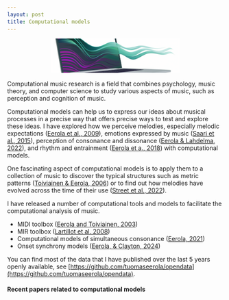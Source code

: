```yaml
---
layout: post
title: Computational models
---
```


<center>
	<div>
<img src="../images/computational_model.png" width="300" alt="Computational models of music" hspace="0"/>
	</div>
</center>

Computational music research is a field that combines psychology, music theory, and computer science to study various aspects of music, such as perception and cognition of music.

Computational models can help us to express our ideas about musical processes in a precise way that offers precise ways to test and explore these ideas. I have explored how we perceive melodies, especially melodic expectations ([Eerola et al., 2009](http://doi.org/https://doi.org/10.1177/102986490901300203)), emotions expressed by music ([Saari et al., 2015](http://doi.org/10.1109/TAFFC.2015.2462841)), perception of consonance and dissonance ([Eerola & Lahdelma, 2022](https://doi.org/10.1177/2059204321103047)), and rhythm and entrainment ([Eerola et a., 2018](http://doi.org/http://dx.doi.org/10.1098/rsos.171520)) with computational models.

One fascinating aspect of computational models is to apply them to a collection of music to discover the typical structures such as metric patterns ([Toiviainen & Eerola, 2006](http://doi.org/10.1121/1.2146084)) or to find out how melodies have evolved across the time of their use ([Street et al., 2022](http://doi.org/https://doi.org/10.1057/s41599-022-01139-y)).

I have released a number of computational tools and models to facilitate the computational analysis of music. 

* MIDI toolbox ([Eerola and Toiviainen, 2003](https://github.com/miditoolbox/))
* MIR toolbox ([Lartillot et al. 2008](https://doi.org/10.1007/978-3-540-78246-9_31))
* Computational models of simultaneous consonance ([Eerola, 2021](https://github.com/tuomaseerola/inconMore))
* Onset synchrony models ([Eerola, & Clayton, 2024](https://tuomaseerola.github.io/onsetsync/articles/onsetsync.html))

You can find most of the data that I have published over the last 5 years openly available, see [https://github.com/tuomaseerola/opendata](https://github.com/tuomaseerola/opendata). 

#### Recent papers related to computational models

<script src="https://bibbase.org/show?bib=https%3A%2F%2Ftuomaseerola.github.io%2FEerola.bib&commas=true&jsonp=1&filter=keywords:Computational,type:article&folding=0&theme=simple&limit=5&hidemenu=true&authorFirst=true"></script>

